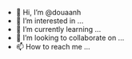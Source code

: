 - 👋 Hi, I’m @douaanh
- 👀 I’m interested in ...
- 🌱 I’m currently learning ...
- 💞️ I’m looking to collaborate on ...
- 📫 How to reach me ...

<!---
douaanh/douaanh is a ✨ special ✨ repository because its `README.md` (this file) appears on your GitHub profile.
You can click the Preview link to take a look at your changes.
--->
